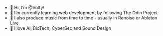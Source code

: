 - 👋 Hi, I’m @Volfy!
- 🌱 I’m currently learning web development by following The Odin Project
- 🎼 I also produce music from time to time - usually in Renoise or Ableton Live
- 💭 I love AI, BioTech, CyberSec and Sound Design

<!---
Volfy/Volfy is a ✨ special ✨ repository because its `README.md` (this file) appears on your GitHub profile.
You can click the Preview link to take a look at your changes.
--->
